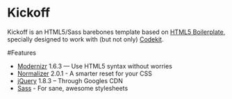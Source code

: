 Kickoff
=======

Kickoff is an HTML5/Sass barebones template based on [HTML5 Boilerplate](http://html5boilerplate.com), specially designed to work with (but not only) [Codekit](http://incident57.com/codekit).

#Features
- [Modernizr](http://modernizr.com) 1.6.3 — Use HTML5 syntax without worries
- [Normalizer](http://necolas.github.com/normalize.css) 2.0.1 - A smarter reset for your CSS
- [jQuery](http://jquery.org) 1.8.3 – Through Googles CDN
- [Sass](http://sass-lang.com) - For sane, awesome stylesheets